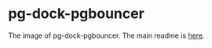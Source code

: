 # pg-dock-pgbouncer

The image of pg-dock-pgbouncer.
The main readme is [here](https://github.com/xcrezd/pg-dock).

